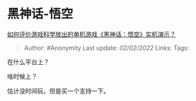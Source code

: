# 黑神话-悟空
[如何评价游戏科学放出的单机游戏《黑神话：悟空》实机演示？](https://www.zhihu.com/question/415822945/answer/1422953059)

> Author: #Anonymity
> Last update: *02/02/2022*
> Links:
> Tags:

在什么平台上？

啥时候上？

估计没时间玩，但是买一个支持一下。
